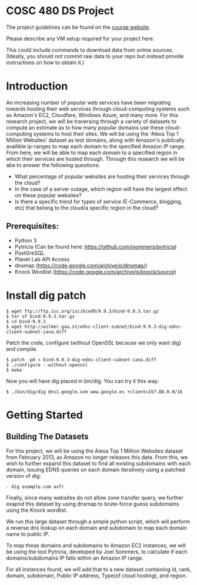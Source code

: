 # COSC 480 DS Project

The project guidelines can be found on the [course website](https://github.com/colgate-cosc480ds/lecture).

Please describe any VM setup required for your project here.

This could include commands to download data from online sources.  (Ideally, you should *not* commit raw data to your repo but instead provide instructions on how to obtain it.)

# Introduction

An increasing number of popular web services have been migrating towards hosting their web services through cloud-computing systems such as Amazon's EC2, Cloudfare, Windows Azure, and many more. For this research project, we will be traversing through a variety of datasets to compute an estimate as to how many popular domains use these cloud-computing systems to host their sites. We will be using the 'Alexa Top 1 Million Websites' dataset as test domains, along with Amazon's publically availible ip-ranges to map each domain to the specified Amazon IP range. From here, we will be able to map each domain to a specified region in which their services are hosted through. Through this research we will be abe to answer the following questions:

- What percentage of popular websites are hosting their services through the cloud?
- In the case of a server outage, which region will have the largest effect on these popular websites?
- Is there a specific trend for types of service (E-Commerce, blogging, etc) that belong to the cloud/a specific region in the cloud?

 
## Prerequisites:

- Python 3
- Pytricia (Can be found here: https://github.com/jsommers/pytricia)
- PostGreSQL
- Planet Lab API Access 
- dnsmap (https://code.google.com/archive/p/dnsmap/)
- Knock Wordlist (https://code.google.com/archive/p/knock/source)
	
# Install dig patch

	$ wget ftp://ftp.isc.org/isc/bind9/9.9.3/bind-9.9.3.tar.gz
	$ tar xf bind-9.9.3.tar.gz
	$ cd bind-9.9.3
	$ wget http://wilmer.gaa.st/edns-client-subnet/bind-9.9.3-dig-edns-client-subnet-iana.diff
Patch the code, configure (without OpenSSL because we only want dig) and compile.

	$ patch -p0 < bind-9.9.3-dig-edns-client-subnet-iana.diff
	$ ./configure --without-openssl
	$ make
Now you will have dig placed in bin/dig. You can try it this way:

	$ ./bin/dig/dig @ns1.google.com www.google.es +client=157.88.0.0/16

# Getting Started
## Building The Datasets

For this project, we will be using the Alexa Top 1 Million Websites dataset from February 2013, as Amazon no longer releases this data. From this, we wish to further expand this dataset to find all existing subdomains with each domain, issuing  EDNS queries on each domain iteratively using a patched version of dig:

	- dig example.com axfr

Finally, since many websites do not allow zone transfer query, we further exapnd this dataset by using dnsmap to brute-force guess subdomains using the Knock wordlist. 

We run this large dataset through a simple python script, which will perform a reverse dns lookup on each domain and subdomain to map each domain name to public IP.

To map these domains and subdomains to Amazon EC2 instances, we will be using the tool Pytricia, developed by Joel Sommers, to calculate if each domains/subdomains IP falls within an Amazon IP range.
    

For all instances found, we will add that to a new dataset containing id, rank, domain, subdomain, Public IP address, Type(of cloud hosting), and region.  




 


